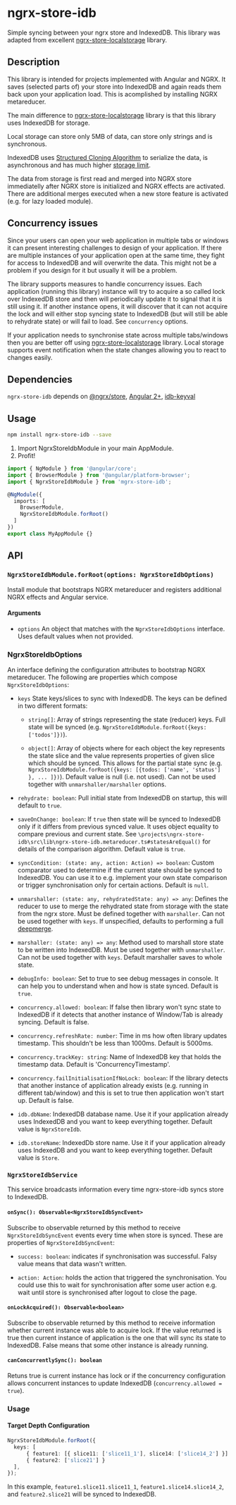 # ngrx-store-idb

Simple syncing between your ngrx store and IndexedDB. This library was adapted from excellent [ngrx-store-localstorage](https://github.com/btroncone/ngrx-store-localstorage) library.

## Description

This library is intended for projects implemented with Angular and NGRX. It saves (selected parts of) your store into IndexedDB and again reads them back upon your application load. This is acomplished by installing NGRX metareducer.

The main difference to [ngrx-store-localstorage](https://github.com/btroncone/ngrx-store-localstorage) library is that this library uses IndexedDB for storage.

Local storage can store only 5MB of data, can store only strings and is synchronous.

IndexedDB uses [Structured Cloning Algorithm](https://developer.mozilla.org/en-US/docs/Web/API/Web_Workers_API/Structured_clone_algorithm) to serialize the data, is asynchronous and has much higher [storage limit](https://developer.mozilla.org/en-US/docs/Web/API/IndexedDB_API/Browser_storage_limits_and_eviction_criteria#Storage_limits).

The data from storage is first read and merged into NGRX store immediatelly after NGRX store is initialized and NGRX effects are activated. There are additional merges executed when a new store feature is activated (e.g. for lazy loaded module).

## Concurrency issues

Since your users can open your web application in multiple tabs or windows it can present interesting challenges to design of your application. If there are multiple instances of your application open at the same time, they fight for access to IndexedDB and will overwrite the data. This might not be a problem if you design for it but usually it will be a problem.

The library supports measures to handle concurrency issues. Each application (running this library) instance will try to acquire a so called lock over IndexedDB store and then will periodically update it to signal that it is still using it. If another instance opens, it will discover that it can not acquire the lock and will either stop syncing state to IndexedDB (but will still be able to rehydrate state) or will fail to load. See `concurrency` options.

If your application needs to synchronise state across multiple tabs/windows then you are better off using [ngrx-store-localstorage](https://github.com/btroncone/ngrx-store-localstorage) library. Local storage supports event notification when the state changes allowing you to react to changes easily.

## Dependencies

`ngrx-store-idb` depends on 
[@ngrx/store](https://github.com/ngrx/store),
[Angular 2+](https://github.com/angular/angular),
[idb-keyval](https://github.com/jakearchibald/idb-keyval)

## Usage

```bash
npm install ngrx-store-idb --save
```

1. Import NgrxStoreIdbModule in your main AppModule.
2. Profit!

```ts
import { NgModule } from '@angular/core';
import { BrowserModule } from '@angular/platform-browser';
import { NgrxStoreIdbModule } from 'mgrx-store-idb';

@NgModule({
  imports: [
    BrowserModule,
    NgrxStoreIdbModule.forRoot()
  ]
})
export class MyAppModule {}
```

## API

### `NgrxStoreIdbModule.forRoot(options: NgrxStoreIdbOptions)`

Install module that bootstraps NGRX metareducer and registers additional NGRX effects and Angular service.

#### Arguments

* `options` An object that matches with the `NgrxStoreIdbOptions` interface. Uses default values when not provided.

### **NgrxStoreIdbOptions**

An interface defining the configuration attributes to bootstrap NGRX metareducer. The following are properties which compose `NgrxStoreIdbOptions`:
* `keys` State keys/slices to sync with IndexedDB. The keys can be defined in two different formats:
    * `string[]`: Array of strings representing the state (reducer) keys. Full state will be synced (e.g. `NgrxStoreIdbModule.forRoot({keys: ['todos']})`).

    * `object[]`: Array of objects where for each object the key represents the state slice and the value represents properties of given slice which should be synced. This allows for the partial state sync (e.g. `NgrxStoreIdbModule.forRoot({keys: [{todos: ['name', 'status'] }, ... ]})`).
Default value is null (i.e. not used). Can not be used together with `unmarshaller/marshaller` options.

* `rehydrate: boolean`: Pull initial state from IndexedDB on startup, this will default to `true`.

* `saveOnChange: boolean`: If `true` then state will be synced to IndexedDB only if it differs from previous synced value. It uses object equality to compare previous and current state. See `\projects\ngrx-store-idb\src\lib\ngrx-store-idb.metareducer.ts#statesAreEqual()` for details of the comparison algorithm. Default value is `true`.

* `syncCondition: (state: any, action: Action) => boolean`: Custom comparator used to determine if the current state should be synced to IndexedDB. You can use it to e.g. implement your own state comparison or trigger synchronisation only for certain actions. Default is `null`.

* `unmarshaller: (state: any, rehydratedState: any) => any`: Defines the reducer to use to merge the rehydrated state from storage with the state from the ngrx store. Must be defined together with `marshaller`. Can not be used together with `keys`. If unspecified, defaults to performing a full [deepmerge](https://github.com/TehShrike/deepmerge).

* `marshaller: (state: any) => any`: Method used to marshall store state to be written into IndexedDB. Must be used together with `unmarshaller`. Can not be used together with `keys`. Default marshaller saves to whole state.

* `debugInfo: boolean`: Set to true to see debug messages in console. It can help you to understand when and how is state synced. Default is `true`.

* `concurrency.allowed: boolean`: If false then library won't sync state to IndexedDB if it detects that another instance of Window/Tab is already syncing. Default is false.

* `concurrency.refreshRate: number`: Time in ms how often library updates timestamp. This shouldn't be less than 1000ms. Default is 5000ms.

* `concurrency.trackKey: string`: Name of IndexedDB key that holds the timestamp data. Default is 'ConcurrencyTimestamp'.

* `concurrency.failInitialisationIfNoLock: boolean`: If the library detects that another instance of application already exists (e.g. running in different tab/window) and this is set to true then application won't start up. Default is false.

* `idb.dbName`: IndexedDB database name. Use it if your application already uses IndexedDB and you want to keep everything together. Default value is `NgrxStoreIdb`.

* `idb.storeName`: IndexedDb store name. Use it if your application already uses IndexedDB and you want to keep everything together. Default value is `Store`.

### `NgrxStoreIdbService`

This service broadcasts information every time ngrx-store-idb syncs store to IndexedDB. 

#### `onSync(): Observable<NgrxStoreIdbSyncEvent>`

Subscribe to observable returned by this method to receive `NgrxStoreIdbSyncEvent` events every time when store is synced.
These are properties of `NgrxStoreIdbSyncEvent`:

* `success: boolean`: indicates if synchronisation was successful. Falsy value means that data wasn't written.

* `action: Action`: holds the action that triggered the synchronisation. You could use this to wait for synchronisation after some user action e.g. wait until store is synchronised after logout to close the page.

#### `onLockAcquired(): Observable<boolean>`

Subscribe to observable returned by this method to receive information whether current instance was able to acquire lock. If the value returned is true then current instance of application is the one that will sync its state to IndexedDB. False means that some other instance is already running.

#### `canConcurrentlySync(): boolean`

Retuns true is current instance has lock or if the concurrency configuration allows concurrent instances to update IndexedDB (`concurrency.allowed = true`).

### Usage

#### Target Depth Configuration

```ts
NgrxStoreIdbModule.forRoot({
  keys: [
      { feature1: [{ slice11: ['slice11_1'], slice14: ['slice14_2'] }] }, 
      { feature2: ['slice21'] }
  ],
});
```
In this example, `feature1.slice11.slice11_1`, `feature1.slice14.slice14_2`, and `feature2.slice21` will be synced to IndexedDB.